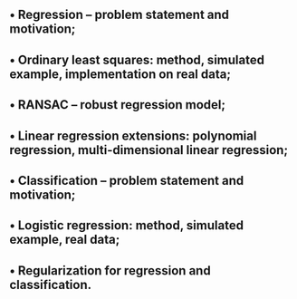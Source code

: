 • Regression – problem statement and motivation;
-------------------------------------------------------------------------------------
• Ordinary least squares: method, simulated example, implementation on real data;
--------------------------------------------------------------------------------------
• RANSAC – robust regression model;
----------------------------------------------------------------------------------------------
• Linear regression extensions: polynomial regression, multi-dimensional linear regression;
-----------------------------------------------------------------------------------------------
• Classification – problem statement and motivation;
-----------------------------------------------------------------------------------------------
• Logistic regression: method, simulated example, real data;
------------------------------------------------------------------------------------------------
• Regularization for regression and classification.
------------------------------------------------------------------------------------------------
